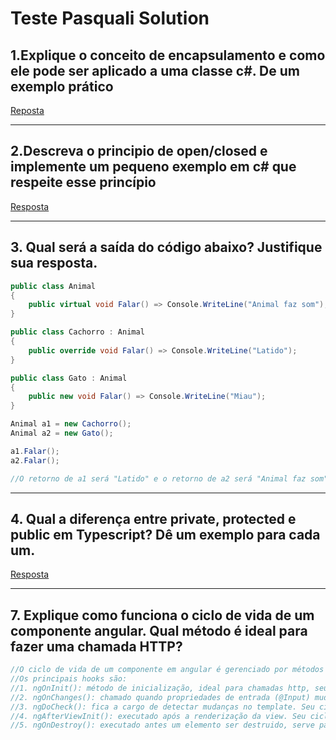 # Teste Pasquali Solution

## 1.Explique o conceito de encapsulamento e como ele pode ser aplicado a uma classe c#. De um exemplo prático
[Reposta](https://github.com/GuilhermeAlves99/TestePraticoPasquali/blob/master/Resposta1/Program.cs)
______________________________________________________________________________________________________________
## 2.Descreva o principio de open/closed e implemente um pequeno exemplo em c# que respeite esse princípio
[Resposta](https://github.com/GuilhermeAlves99/TestePraticoPasquali/blob/master/Resposta2/Program.cs)
______________________________________________________________________________________________________________
## 3. Qual será a saída do código abaixo? Justifique sua resposta.
```csharp
public class Animal
{
    public virtual void Falar() => Console.WriteLine("Animal faz som");
}

public class Cachorro : Animal
{
    public override void Falar() => Console.WriteLine("Latido");
}

public class Gato : Animal
{
    public new void Falar() => Console.WriteLine("Miau");
}

Animal a1 = new Cachorro();
Animal a2 = new Gato();

a1.Falar();
a2.Falar();

//O retorno de a1 será "Latido" e o retorno de a2 será "Animal faz som", pois apenas a classe Cachorro sobrescreve o valor de Falar()
```
______________________________________________________________________________________________________________
## 4. Qual a diferença entre private, protected e public em Typescript? Dê um exemplo para cada um.
[Resposta](https://github.com/GuilhermeAlves99/TestePraticoPasquali/tree/master/Resposta4)
______________________________________________________________________________________________________________
## 7. Explique como funciona o ciclo de vida de um componente angular. Qual método é ideal para fazer uma chamada HTTP?
```typescript
//O ciclo de vida de um componente em angular é gerenciado por métodos (hooks)
//Os principais hooks são:
//1. ngOnInit(): método de inicialização, ideal para chamadas http, seu ciclo de vida se encerra após a inicialização.
//2. ngOnChanges(): chamado quando propriedades de entrada (@Input) mudam. Seu ciclo de vida é atualizado a cada interação com um input.
//3. ngDoCheck(): fica a cargo de detectar mudanças no template. Seu ciclo de vida é renovado quando há mudanças na tela.
//4. ngAfterViewInit(): executado após a renderização da view. Seu ciclo de vida se encerra quando a View é carregada
//5. ngOnDestroy(): executado antes um elemento ser destruido, serve para limpeza de dados. 

